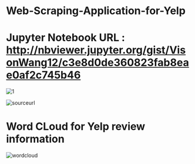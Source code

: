 # Web-Scraping-Application-for-Yelp
# Jupyter Notebook URL : http://nbviewer.jupyter.org/gist/VisonWang12/c3e8d0de360823fab8eae0af2c745b46

![1](https://cloud.githubusercontent.com/assets/28020765/26693167/34a62e0a-46d1-11e7-9891-c202a28ad95b.PNG)

![sourceurl](https://cloud.githubusercontent.com/assets/28020765/26693211/662994d0-46d1-11e7-8d91-2d1ebc34e59f.PNG)
# Word CLoud for Yelp review information 
![wordcloud](https://cloud.githubusercontent.com/assets/28020765/26692325/3ee2a1da-46ce-11e7-9787-86e85cab38fb.PNG)
